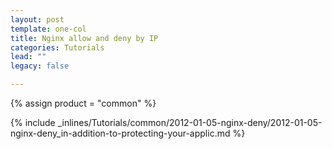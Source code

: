 ```yaml
---
layout: post
template: one-col
title: Nginx allow and deny by IP
categories: Tutorials
lead: ""
legacy: false

---
```

{% assign product = "common" %}

{% include _inlines/Tutorials/common/2012-01-05-nginx-deny/2012-01-05-nginx-deny_in-addition-to-protecting-your-applic.md %}
